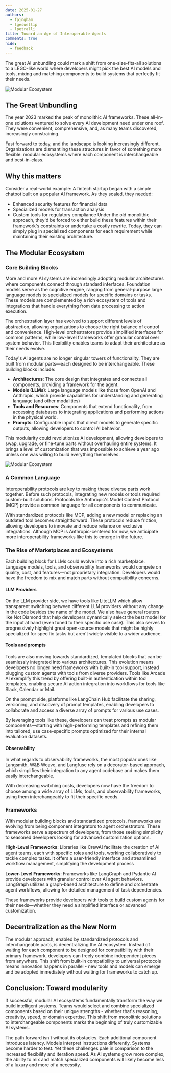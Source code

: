 ```yaml
---
date: 2025-01-27
authors:
  - fpingham
  - lgesuellip
  - lpetralli
title: Toward an Age of Interoperable Agents
comments: true
hide:
  - feedback
---
```


<style>
.md-content {
    text-align: justify;
}
</style>


The great AI unbundling could mark a shift from one-size-fits-all solutions to a LEGO-like world where developers might pick the best AI models and tools, mixing and matching components to build systems that perfectly fit their needs.

![Modular Ecosystem](../../assets/ecosystem_lego.png)

<!-- more -->

## The Great Unbundling
The year 2023 marked the peak of monolithic AI frameworks. These all-in-one solutions ventured to solve every AI development need under one roof. They were convenient, comprehensive, and, as many teams discovered, increasingly constraining.

Fast forward to today, and the landscape is looking increasingly different. Organizations are dismantling these structures in favor of something more flexible: modular ecosystems where each component is interchangeable and best-in-class.

## Why this matters
Consider a real-world example: A fintech startup began with a simple chatbot built on a popular AI framework. As they scaled, they needed:
  - Enhanced security features for financial data
  - Specialized models for transaction analysis
  - Custom tools for regulatory compliance
Under the old monolithic approach, they'd be forced to either build these features within their framework's constraints or undertake a costly rewrite. Today, they can simply plug in specialized components for each requirement while maintaining their existing architecture.

## The Modular Ecosystem

### Core Building Blocks

More and more AI systems are increasingly adopting modular architectures where components connect through standard interfaces. Foundation models serve as the cognitive engine, ranging from general-purpose large language models to specialized models for specific domains or tasks. These models are complemented by a rich ecosystem of tools and integrations that handle everything from data processing to action execution.

The orchestration layer has evolved to support different levels of abstraction, allowing organizations to choose the right balance of control and convenience. High-level orchestrators provide simplified interfaces for common patterns, while low-level frameworks offer granular control over system behavior. This flexibility enables teams to adapt their architecture as their needs evolve.

Today's AI agents are no longer singular towers of functionality. They are built from modular parts—each designed to be interchangeable. These building blocks include:

- **Architectures**: The core design that integrates and connects all components, providing a framework for the agent.
- **Models (LLMs)**: Large language models like those from OpenAI and Anthropic, which provide capabilities for understanding and generating language (and other modalities)
- **Tools and Resources**: Components that extend functionality, from accessing databases to integrating applications and performing actions in the physical world.
- **Prompts**: Configurable inputs that direct models to generate specific outputs, allowing developers to control AI behavior.

This modularity could revolutionize AI development, allowing developers to swap, upgrade, or fine-tune parts without overhauling entire systems. It brings a level of customization that was impossible to achieve a year ago unless one was willing to build everything themselves.

![Modular Ecosystem](../../assets/ecosystem_diagram.png)

### A Common Language

Interoperability protocols are key to making these diverse parts work together. Before such protocols, integrating new models or tools required custom-built solutions. Protocols like Anthropic's Model Context Protocol (MCP) provide a common language for all components to communicate.

With standardized protocols like MCP, adding a new model or replacing an outdated tool becomes straightforward. These protocols reduce friction, allowing developers to innovate and reduce reliance on exclusive integrations. Although MCP is Anthropic-centered for now, we anticipate more interoperability frameworks like this to emerge in the future.

### The Rise of Marketplaces and Ecosystems

Each building block for LLMs could evolve into a rich marketplace. Language models, tools, and observability frameworks would compete on quality, cost, and features—not proprietary integration. Developers would have the freedom to mix and match parts without compatibility concerns.

#### LLM Providers

On the LLM provider side, we have tools like LiteLLM which allow transparent switching between different LLM providers without any change in the code besides the name of the model. We also have general routers like Not Diamond that help developers dynamically select the best model for the input at hand (even tuned to their specific use case). This also serves to progressively highlight great open-source models that might be highly specialized for specific tasks but aren't widely visible to a wider audience.

#### Tools and prompts

Tools are also moving towards standardized, templated blocks that can be seamlessly integrated into various architectures. This evolution means developers no longer need frameworks with built-in tool support, instead plugging custom agents with tools from diverse providers. Tools like Arcade AI exemplify this trend by offering built-in authentication within tool templates, enabling secure AI action integration into workflows for tools like Slack, Calendar or Mail.

On the prompt side, platforms like LangChain Hub facilitate the sharing, versioning, and discovery of prompt templates, enabling developers to collaborate and access a diverse array of prompts for various use cases. 

By leveraging tools like these, developers can treat prompts as modular components—starting with high-performing templates and refining them into tailored, use case-specific prompts optimized for their internal evaluation datasets.

#### Observability

In what regards to observability frameworks, the most popular ones like Langsmith, W&B Weave, and Langfuse rely on a decorator-based approach, which simplifies their integration to any agent codebase and makes them easily interchangeable.

With decreasing switching costs, developers now have the freedom to choose among a wide array of LLMs, tools, and observability frameworks, using them interchangeably to fit their specific needs. 

### Frameworks

With modular building blocks and standardized protocols, frameworks are evolving from being component integrators to agent orchestrators. These frameworks serve a spectrum of developers, from those seeking simplicity to seasoned developers looking for advanced customization options.

**High-Level Frameworks**: Libraries like CrewAI facilitate the creation of AI agent teams, each with specific roles and tools, working collaboratively to tackle complex tasks. It offers a user-friendly interface and streamlined workflow management, simplifying the development process

**Lower-Level Frameworks**: Frameworks like LangGraph and Pydantic AI provide developers with granular control over AI agent behaviors. LangGraph utilizes a graph-based architecture to define and orchestrate agent workflows, allowing for detailed management of task dependencies.

These frameworks provide developers with tools to build custom agents for their needs—whether they need a simplified interface or advanced customization.

## Decentralization as the New Norm

The modular approach, enabled by standardized protocols and interchangeable parts, is decentralizing the AI ecosystem. Instead of waiting for each component to be designed for compatibility with their primary framework, developers can freely combine independent pieces from anywhere. This shift from built-in compatibility to universal protocols means innovation happens in parallel - new tools and models can emerge and be adopted immediately without waiting for frameworks to catch up.

## Conclusion: Toward modularity

If successful, modular AI ecosystems fundamentally transform the way we build intelligent systems. Teams would select and combine specialized components based on their unique strengths - whether that's reasoning, creativity, speed, or domain expertise. This shift from monolithic solutions to interchangeable components marks the beginning of truly customizable AI systems.

The path forward isn't without its obstacles. Each additional component introduces latency. Models interpret instructions differently. Systems become harder to test. Yet these challenges pale in comparison to the increased flexibility and iteration speed. As AI systems grow more complex, the ability to mix and match specialized components will likely become less of a luxury and more of a necessity.

